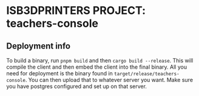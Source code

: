 # ISB3DPRINTERS PROJECT: teachers-console

## Deployment info

To build a binary, run `pnpm build` and then `cargo build --release`.
This will compile the client and then embed the client into the final binary.
All you need for deployment is the binary found in `target/release/teachers-console`.
You can then upload that to whatever server you want.
Make sure you have postgres configured and set up on that server.

